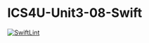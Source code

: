 # ICS4U-Unit3-08-Swift
[![SwiftLint](https://github.com/Ryan-ChungKamChung/ICS4U-Unit3-08-Swift/workflows/SwiftLint/badge.svg)](https://github.com/Ryan-ChungKamChung/ICS4U-Unit3-08-Swift/actions)
